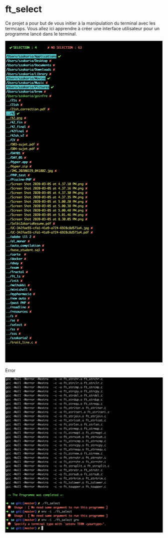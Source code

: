# ft_select

Ce projet a pour but de vous initier à la manipulation du terminal avec les termcaps. Vous allez ici apprendre à créer une interface utilisateur pour un programme lancé dans le terminal.

![](https://raw.githubusercontent.com/Szakariia/ft_select/master/img2.png)

Error

![](https://raw.githubusercontent.com/Szakariia/ft_select/master/img1.png)
